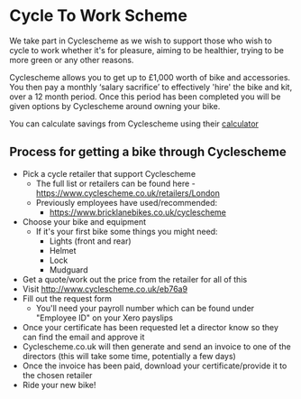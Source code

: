 # Cycle To Work Scheme

We take part in Cyclescheme as we wish to support those who wish to cycle to work whether it's for pleasure, aiming to be healthier, trying to be more green or any other reasons.

Cyclescheme allows you to get up to £1,000 worth of bike and accessories. You then pay a monthly ‘salary sacrifice’ to effectively 'hire' the bike and kit, over a 12 month period. Once this period has been completed you will be given options by Cyclescheme around owning your bike.

You can calculate savings from Cyclescheme using their [calculator](https://www.cyclescheme.co.uk/calculator)

## Process for getting a bike through Cyclescheme

- Pick a cycle retailer that support Cyclescheme
  - The full list or retailers can be found here - https://www.cyclescheme.co.uk/retailers/London
  - Previously employees have used/recommended:
    - https://www.bricklanebikes.co.uk/cyclescheme
- Choose your bike and equipment
  - If it's your first bike some things you might need:
    - Lights (front and rear)
    - Helmet
    - Lock
    - Mudguard
- Get a quote/work out the price from the retailer for all of this
- Visit http://www.cyclescheme.co.uk/eb76a9
- Fill out the request form
  - You'll need your payroll number which can be found under "Employee ID" on your Xero payslips
- Once your certificate has been requested let a director know so they can find the email and approve it
- Cyclescheme.co.uk will then generate and send an invoice to one of the directors (this will take some time, potentially a few days)
- Once the invoice has been paid, download your certificate/provide it to the chosen retailer
- Ride your new bike!
